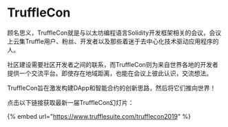 # TruffleCon

顾名思义，TruffleCon就是与以太坊编程语言Solidity开发框架相关的会议，会议上云集Truffle用户、粉丝、开发者以及那些着迷于去中心化技术驱动应用程序的人。

社区建设需要社区开发者之间的联系，而TruffleCon则为来自世界各地的开发者提供一个交流平台。即使存在地域距离，也能在会议上彼此认识，交流想法。

TruffleCon旨在激发构建DApp和智能合约的创新思路，然后将它们推向世界！

点击以下链接获取最新一届TruffleCon幻灯片：

{% embed url="https://www.trufflesuite.com/trufflecon2019" %}



